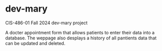 # dev-mary
CIS-486-01 Fall 2024 dev-mary project

A docter appointment form that allows patients to enter their data into a database.
The weppage also desplays a history of all pantients data that can be updated and deleted.
